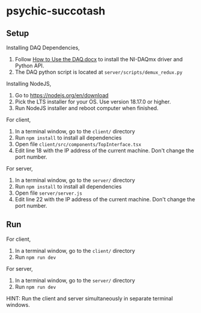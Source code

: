 # psychic-succotash



## Setup

Installing DAQ Dependencies,
1. Follow [How to Use the DAQ.docx]() to install the NI-DAQmx driver and Python API.
2. The DAQ python script is located at ```server/scripts/demux_redux.py``` 

Installing NodeJS,
1. Go to https://nodejs.org/en/download
2. Pick the LTS installer for your OS. Use version 18.17.0 or higher.
3. Run NodeJS installer and reboot computer when finished.

For client,
1. In a terminal window, go to the ```client/``` directory 
2. Run ```npm install``` to install all dependencies
3. Open file ```client/src/components/TopInterface.tsx```
4. Edit line 18 with the IP address of the current machine. Don't change the port number.

For server,
1. In a terminal window, go to the ```server/``` directory 
2. Run ```npm install``` to install all dependencies
3. Open file ```server/server.js```
4. Edit line 22 with the IP address of the current machine. Don't change the port number.



## Run

For client,
1. In a terminal window, go to the ```client/``` directory 
2. Run ```npm run dev```

For server,
1. In a terminal window, go to the ```server/``` directory 
2. Run ```npm run dev```

HINT: Run the client and server simultaneously in separate terminal windows. 

